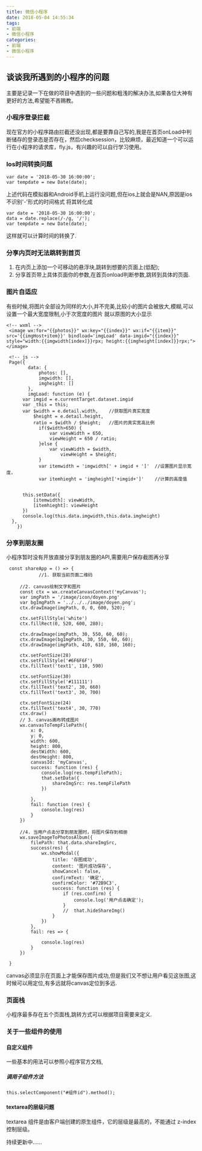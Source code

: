 ```yaml
---
title: 微信小程序
date: 2018-05-04 14:55:34
tags:
- 前端
- 微信小程序
categories:
- 前端
- 微信小程序
---
```

## 谈谈我所遇到的小程序的问题

主要是记录一下在做的项目中遇到的一些问题和粗浅的解决办法,如果各位大神有更好的方法,希望能不吝赐教。

### 小程序登录拦截

现在官方的小程序路由拦截还没出现,都是要靠自己写的,我是在首页onLoad中判断储存的登录态是否存在，然后checksession，比较麻烦，最近知道一个可以运行在小程序的请求库，fly.js，有兴趣的可以自行学习使用。

### Ios时间转换问题

```
var date = '2018-05-30 16:00:00';
var tempdate = new Date(date);
```

上述代码在模拟器和Android手机上运行没问题,但在ios上就会是NAN,原因是ios不识别'-'形式的时间格式
将其转化成

```
var date = '2018-05-30 16:00:00';
data = date.replace(/-/g, '/');
var tempdate = new Date(date);
```

这样就可以计算时间的转换了.

### 分享内页时无法跳转到首页

1. 在内页上添加一个可移动的悬浮块,跳转到想要的页面上(低配);
2. 分享首页带上具体页面你的参数,在首页onload判断参数,跳转到具体的页面.

### 图片自适应

有些时候,将图片全部设为同样的大小,并不完美,比较小的图片会被放大,模糊,可以设置一个最大宽度限制,小于次宽度的图片
就以原图的大小显示

```
<!-- wxml -->
 <image wx:for="{{photos}}" wx:key="{{index}}" wx:if="{{item}}" src='{{imgHost+item}}' bindload='imgLoad' data-imgid="{{index}}" style="width:{{imgwidth[index]}}rpx; height:{{imgheight[index]}}rpx;"></image>

 <!-- js -->
 Page({
 		data: {
 			photos: [],
 			imgwidth: [],
 			imgheight: []
 		},
 		imgLoad: function (e) {
      var imgid = e.currentTarget.dataset.imgid
      var _this = this;
      var $width = e.detail.width,    //获取图片真实宽度  
          $height = e.detail.height,
          ratio = $width / $height;   //图片的真实宽高比例  
            if($width>650) {
                var viewWidth = 650,    
                viewHeight = 650 / ratio; 
            }else {
                var viewWidth = $width,
                    viewHeight = $height;
            }
            var itemwidth = 'imgwidth[' + imgid + ']'  //设置图片显示宽度，
            var itemhieght = 'imgheight['+imgid+']'    //计算的高度值  
              
               
      this.setData({
          [itemwidth]: viewWidth,
          [itemhieght]: viewHeight
      })  
      console.log(this.data.imgwidth,this.data.imgheight)
  },
 	})
```

### 分享到朋友圈

小程序暂时没有开放直接分享到朋友圈的API,需要用户保存截图再分享
```
 const shareApp = () => {
 			//1. 获取当前页面二维码
 			
     //2. canvas绘制文字和图片
     const ctx = wx.createCanvasContext('myCanvas');
     var imgPath = '/image/icon/doyen.png'
     var bgImgPath = '../../../image/doyen.png';
     ctx.drawImage(imgPath, 0, 0, 600, 520);

     ctx.setFillStyle('white')
     ctx.fillRect(0, 520, 600, 280);

     ctx.drawImage(imgPath, 30, 550, 60, 60);
     ctx.drawImage(bgImgPath, 30, 550, 60, 60);
     ctx.drawImage(imgPath, 410, 610, 160, 160);

     ctx.setFontSize(28)
     ctx.setFillStyle('#6F6F6F')
     ctx.fillText('text1', 110, 590)

     ctx.setFontSize(30)
     ctx.setFillStyle('#111111')
     ctx.fillText('text2', 30, 660)
     ctx.fillText('text3', 30, 700)

     ctx.setFontSize(24)
     ctx.fillText('text4', 30, 770)
     ctx.draw()
     // 3. canvas画布转成图片
     wx.canvasToTempFilePath({
         x: 0,
         y: 0,
         width: 600,
         height: 800,
         destWidth: 600,
         destHeight: 800,
         canvasId: 'myCanvas',
         success: function (res) {
             console.log(res.tempFilePath);
             that.setData({
                 shareImgSrc: res.tempFilePath
             })

         },
         fail: function (res) {
             console.log(res)
         }
     })

     //4. 当用户点击分享到朋友圈时，将图片保存到相册
     wx.saveImageToPhotosAlbum({
         filePath: that.data.shareImgSrc,
         success(res) {
             wx.showModal({
                 title: '存图成功',
                 content: '图片成功保存',
                 showCancel: false,
                 confirmText: '确定',
                 confirmColor: '#72B9C3',
                 success: function (res) {
                     if (res.confirm) {
                         console.log('用户点击确定');
                     }
                     //  that.hideShareImg()
                 }
             })
         },
         fail: res => {

             console.log(res)
         }
     })

 }
```

canvas必须显示在页面上才能保存图片成功,但是我们又不想让用户看见这张图,这时候可以用定位,有多远就将canvas定位到多远.

### 页面栈
小程序最多存在五个页面栈,跳转方式可以根据项目需要来定义.

### 关于一些组件的使用

#### 自定义组件
一些基本的用法可以参照小程序官方文档,

##### 调用子组件方法

```this.selectComponent("#组件id").method();```

#### textarea的层级问题

textarea 组件是由客户端创建的原生组件，它的层级是最高的，不能通过 z-index 控制层级。

持续更新中......